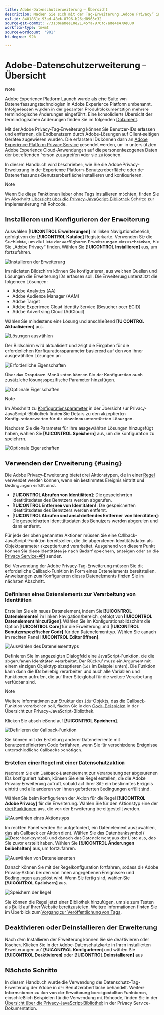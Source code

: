 ```yaml
---
title: Adobe-Datenschutzerweiterung – Übersicht
description: Machen Sie sich mit der Tag-Erweiterung „Adobe Privacy“ in Adobe Experience Platform vertraut.
exl-id: 8401861e-93ad-48eb-8796-b26ed8963c32
source-git-commit: 77313baabee10e21845fa79763c7ade4e479e080
workflow-type: tm+mt
source-wordcount: '901'
ht-degree: 92%

---
```


# Adobe-Datenschutzerweiterung – Übersicht

>[!NOTE]
>
>Adobe Experience Platform Launch wurde als eine Suite von Datenerfassungstechnologien in Adobe Experience Platform umbenannt. Infolgedessen wurden in der gesamten Produktdokumentation mehrere terminologische Änderungen eingeführt. Eine konsolidierte Übersicht der terminologischen Änderungen finden Sie im folgenden [Dokument](../../../term-updates.md).

Mit der Adobe Privacy-Tag-Erweiterung können Sie Benutzer-IDs erfassen und entfernen, die Endbenutzern durch Adobe-Lösungen auf Client-seitigen Geräten zugewiesen wurden. Die erfassten IDs können dann an [Adobe Experience Platform Privacy Service](../../../../privacy-service/home.md) gesendet werden, um in unterstützten Adobe Experience Cloud-Anwendungen auf die personenbezogenen Daten der betreffenden Person zuzugreifen oder sie zu löschen.

In diesem Handbuch wird beschrieben, wie Sie die Adobe Privacy-Erweiterung in der Experience Platform-Benutzeroberfläche oder der Datenerfassungs-Benutzeroberfläche installieren und konfigurieren.

>[!NOTE]
>
>Wenn Sie diese Funktionen lieber ohne Tags installieren möchten, finden Sie im Abschnitt [Übersicht über die Privacy-JavaScript-Bibliothek](../../../../privacy-service/js-library.md) Schritte zur Implementierung mit Rohcode.

## Installieren und Konfigurieren der Erweiterung

Auswählen **[!UICONTROL Erweiterungen]** im linken Navigationsbereich, gefolgt von der **[!UICONTROL Katalog]** Registerkarte. Verwenden Sie die Suchleiste, um die Liste der verfügbaren Erweiterungen einzuschränken, bis Sie „Adobe Privacy“ finden. Wählen Sie **[!UICONTROL Installieren]** aus, um fortzufahren.

![Installieren der Erweiterung](../../../images/extensions/privacy/install.png)

Im nächsten Bildschirm können Sie konfigurieren, aus welchen Quellen und Lösungen die Erweiterung IDs erfassen soll. Die Erweiterung unterstützt die folgenden Lösungen:

* Adobe Analytics (AA)
* Adobe Audience Manager (AAM)
* Adobe Target
* Adobe Experience Cloud Identity Service (Besucher oder ECID)
* Adobe Advertising Cloud (AdCloud)

Wählen Sie mindestens eine Lösung und anschließend **[!UICONTROL Aktualisieren]** aus.

![Lösungen auswählen](../../../images/extensions/privacy/select-solutions.png)

Der Bildschirm wird aktualisiert und zeigt die Eingaben für die erforderlichen Konfigurationsparameter basierend auf den von Ihnen ausgewählten Lösungen an.

![Erforderliche Eigenschaften](../../../images/extensions/privacy/required-properties.png)

Über das Dropdown-Menü unten können Sie der Konfiguration auch zusätzliche lösungsspezifische Parameter hinzufügen.

![Optionale Eigenschaften](../../../images/extensions/privacy/optional-properties.png)

>[!NOTE]
>
>Im Abschnitt zu [Konfigurationsparameter](../../../../privacy-service/js-library.md#config-params) in der Übersicht zur Privacy-JavaScript-Bibliothek finden Sie Details zu den akzeptierten Konfigurationswerten für die einzelnen unterstützten Lösungen.

Nachdem Sie die Parameter für Ihre ausgewählten Lösungen hinzugefügt haben, wählen Sie **[!UICONTROL Speichern]** aus, um die Konfiguration zu speichern.

![Optionale Eigenschaften](../../../images/extensions/privacy/save-config.png)

## Verwenden der Erweiterung {#using}

Die Adobe Privacy-Erweiterung bietet drei Aktionstypen, die in einer [Regel](../../../ui/managing-resources/rules.md) verwendet werden können, wenn ein bestimmtes Ereignis eintritt und Bedingungen erfüllt sind:

* **[!UICONTROL Abrufen von Identitäten]**: Die gespeicherten Identitätsdaten des Benutzers werden abgerufen.
* **[!UICONTROL Entfernen von Identitäten]**: Die gespeicherten Identitätsdaten des Benutzers werden entfernt.
* **[!UICONTROL Abrufen und anschließendes Entfernen von Identitäten]**: Die gespeicherten Identitätsdaten des Benutzers werden abgerufen und dann entfernt.

Für jede der oben genannten Aktionen müssen Sie eine Callback-JavaScript-Funktion bereitstellen, die die abgerufenen Identitätsdaten als Objektparameter akzeptiert und verarbeitet. Ausgehend von diesem Punkt können Sie diese Identitäten je nach Bedarf speichern, anzeigen oder an die [Privacy Service-API](../../../../privacy-service/api/overview.md) senden.

Bei Verwendung der Adobe Privacy-Tag-Erweiterung müssen Sie die erforderliche Callback-Funktion in Form eines Datenelements bereitstellen. Anweisungen zum Konfigurieren dieses Datenelements finden Sie im nächsten Abschnitt.

### Definieren eines Datenelements zur Verarbeitung von Identitäten

Erstellen Sie ein neues Datenelement, indem Sie **[!UICONTROL Datenelemente]** im linken Navigationsbereich, gefolgt von **[!UICONTROL Datenelement hinzufügen]**. Wählen Sie im Konfigurationsbildschirm die Option **[!UICONTROL Core]** für die Erweiterung und **[!UICONTROL Benutzerspezifischer Code]** für den Datenelementtyp. Wählen Sie danach im rechten Panel **[!UICONTROL Editor öffnen]**.

![Auswählen des Datenelementtyps](../../../images/extensions/privacy/data-element-type.png)

Definieren Sie im angezeigten Dialogfeld eine JavaScript-Funktion, die die abgerufenen Identitäten verarbeitet. Der Rückruf muss ein Argument mit einem einzigen Objekttyp akzeptieren (`ids` im Beispiel unten). Die Funktion kann dann die IDs beliebig verarbeiten und auch alle Variablen und Funktionen aufrufen, die auf Ihrer Site global für die weitere Verarbeitung verfügbar sind.

>[!NOTE]
>
>Weitere Informationen zur Struktur des `ids`-Objekts, das die Callback-Funktion verarbeiten soll, finden Sie in den [Code-Beispielen](../../../../privacy-service/js-library.md#samples) in der Übersicht zur Privacy-JavaScript-Bibliothek.

Klicken Sie abschließend auf **[!UICONTROL Speichern]**.

![Definieren der Callback-Funktion](../../../images/extensions/privacy/define-custom-code.png)

Sie können mit der Erstellung anderer Datenelemente mit benutzerdefiniertem Code fortfahren, wenn Sie für verschiedene Ereignisse unterschiedliche Callbacks benötigen.

### Erstellen einer Regel mit einer Datenschutzaktion

Nachdem Sie ein Callback-Datenelement zur Verarbeitung der abgerufenen IDs konfiguriert haben, können Sie eine Regel erstellen, die die Adobe Privacy-Erweiterung aufruft, sobald auf Ihrer Site ein bestimmtes Ereignis eintritt und alle anderen von Ihnen geforderten Bedingungen erfüllt sind.

Wählen Sie beim Konfigurieren der Aktion für die Regel **[!UICONTROL Adobe Privacy]** für die Erweiterung. Wählen Sie für den Aktionstyp eine der [drei Funktionen](#using) aus, die von der Erweiterung bereitgestellt werden.

![Auswählen eines Aktionstyps](../../../images/extensions/privacy/action-type.png)

Im rechten Panel werden Sie aufgefordert, ein Datenelement auszuwählen, das als Callback der Aktion dient. Wählen Sie das Datenbanksymbol (![Datenbanksymbol](../../../images/extensions/privacy/database.png)) und danach das Datenelement aus der Liste aus, das Sie zuvor erstellt haben. Wählen Sie **[!UICONTROL Änderungen beibehalten]** aus, um fortzufahren.

![Auswählen von Datenelementen](../../../images/extensions/privacy/add-data-element.png)

Danach können Sie mit der Regelkonfiguration fortfahren, sodass die Adobe Privacy-Aktion bei den von Ihnen angegebenen Ereignissen und Bedingungen ausgelöst wird. Wenn Sie fertig sind, wählen Sie **[!UICONTROL Speichern]** aus.

![Speichern der Regel](../../../images/extensions/privacy/save-rule.png)

Sie können die Regel jetzt einer Bibliothek hinzufügen, um sie zum Testen als Build auf Ihrer Website bereitzustellen. Weitere Informationen finden Sie im Überblick zum [Vorgang zur Veröffentlichung von Tags](../../../ui/publishing/overview.md).

## Deaktivieren oder Deinstallieren der Erweiterung

Nach dem Installieren der Erweiterung können Sie sie deaktivieren oder löschen. Klicken Sie in der Adobe-Datenschutzkarte in Ihren installierten Erweiterungen auf **[!UICONTROL Konfigurieren]** und wählen Sie **[!UICONTROL Deaktivieren]** oder **[!UICONTROL Deinstallieren]** aus.

## Nächste Schritte

In diesem Handbuch wurde die Verwendung der Datenschutz-Tag-Erweiterung der Adobe in der Benutzeroberfläche behandelt. Weitere Informationen zu den von der Erweiterung bereitgestellten Funktionen, einschließlich Beispielen für die Verwendung mit Rohcode, finden Sie in der [Übersicht über die Privacy-JavaScript-Bibliothek](../../../../privacy-service/js-library.md) in der Privacy Service-Dokumentation.
